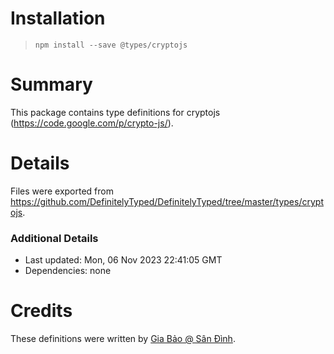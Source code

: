 # Installation
> `npm install --save @types/cryptojs`

# Summary
This package contains type definitions for cryptojs (https://code.google.com/p/crypto-js/).

# Details
Files were exported from https://github.com/DefinitelyTyped/DefinitelyTyped/tree/master/types/cryptojs.

### Additional Details
 * Last updated: Mon, 06 Nov 2023 22:41:05 GMT
 * Dependencies: none

# Credits
These definitions were written by [Gia Bảo @ Sân Đình](https://github.com/giabao).

